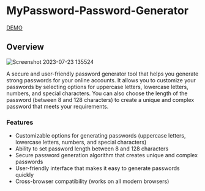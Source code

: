 # MyPassword-Password-Generator

[DEMO](https://ritikksahoo1.github.io/MyPassword-Password-Generator/)

## <b> Overview </b>
![Screenshot 2023-07-23 135524](https://github.com/ritikksahoo1/MyPassword-Password-Generator/assets/117077788/68b0588d-c758-4c80-b7fe-ca028c423c0d)


A secure and user-friendly password generator tool that helps you generate strong passwords for your online accounts. It allows you to customize your passwords by selecting options for uppercase letters, lowercase letters, numbers, and special characters. You can also choose the length of the password (between 8 and 128 characters) to create a unique and complex password that meets your requirements.

### <b> Features </b>

- Customizable options for generating passwords (uppercase letters, lowercase letters, numbers, and special characters)
- Ability to set password length between 8 and 128 characters
- Secure password generation algorithm that creates unique and complex passwords
- User-friendly interface that makes it easy to generate passwords quickly
- Cross-browser compatibility (works on all modern browsers)
